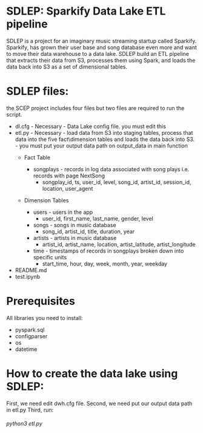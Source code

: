 # SDLEP: Sparkify Data Lake ETL pipeline
SDLEP is a project for an imaginary music streaming startup called Sparkify. Sparkify, has grown their user base and song database even more and want to move their data warehouse to a data lake. SDLEP build an ETL pipeline that extracts their data from S3, processes them using Spark, and loads the data back into S3 as a set of dimensional tables.

# SDLEP files:
the SCEP project includes four files but two files are required to run the script.
* dl.cfg - Necessary - Data Lake config file. you must edit this
* etl.py - Necessary - load data from S3 into staging tables, process that data into the five fact\dimension tables and loads the data back into S3. - you must put your output data path on output_data in main function
    * Fact Table
        * songplays - records in log data associated with song plays i.e. records with page NextSong
            * songplay_id, ts, user_id, level, song_id, artist_id, session_id, location, user_agent
    
    * Dimension Tables
        * users - users in the app
            * user_id, first_name, last_name, gender, level
        * songs - songs in music database
            * song_id, artist_id, title, duration, year
        * artists - artists in music database
            * artist_id, artist_name, location, artist_latitude, artist_longitude
        * time - timestamps of records in songplays broken down into specific units
            * start_time, hour, day, week, month, year, weekday
* README.md
* test.ipynb 

# Prerequisites
All libraries you need to install:
* pyspark.sql 
* configparser
* os
* datetime

# How to create the data lake using SDLEP:
First, we need edit dwh.cfg file.
Second, we need put our output data path in etl.py
Third, run:
###### python3 etl.py